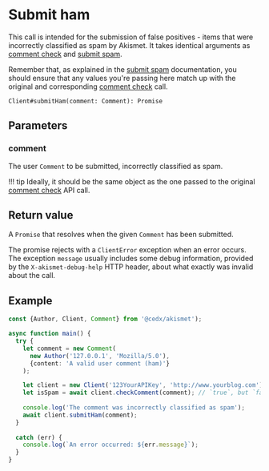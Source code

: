 # Submit ham
This call is intended for the submission of false positives - items that were incorrectly classified as spam by Akismet. It takes identical arguments as [comment check](comment_check.md) and [submit spam](submit_spam.md).

Remember that, as explained in the [submit spam](submit_spam.md) documentation, you should ensure that any values you're passing here match up with the original and corresponding [comment check](comment_check.md) call.

```
Client#submitHam(comment: Comment): Promise
```

## Parameters

### comment
The user `Comment` to be submitted, incorrectly classified as spam.

!!! tip
    Ideally, it should be the same object as the one passed to the original [comment check](comment_check.md) API call.

## Return value
A `Promise` that resolves when the given `Comment` has been submitted.

The promise rejects with a `ClientError` exception when an error occurs.
The exception `message` usually includes some debug information, provided by the `X-akismet-debug-help` HTTP header, about what exactly was invalid about the call.

## Example

```ts
const {Author, Client, Comment} from '@cedx/akismet');

async function main() {
  try {
    let comment = new Comment(
      new Author('127.0.0.1', 'Mozilla/5.0'),
      {content: 'A valid user comment (ham)'}
    );

    let client = new Client('123YourAPIKey', 'http://www.yourblog.com');
    let isSpam = await client.checkComment(comment); // `true`, but `false` expected.
    
    console.log('The comment was incorrectly classified as spam');
    await client.submitHam(comment);
  }
    
  catch (err) {
    console.log(`An error occurred: ${err.message}`);
  }
}
```
